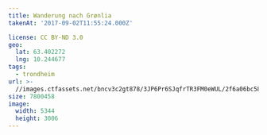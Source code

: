 ```yaml
---
title: Wanderung nach Grønlia
takenAt: '2017-09-02T11:55:24.000Z'

license: CC BY-ND 3.0
geo:
  lat: 63.402272
  lng: 10.244677
tags:
  - trondheim
url: >-
  //images.ctfassets.net/bncv3c2gt878/3JP6Pr6SJqfrTR3FM0eWUL/2f6a06bc5851a93bbf5b1001e6c95cbe/wanderung-nach-grnlia_36834766852_o
size: 7800458
image:
  width: 5344
  height: 3006
---
```

